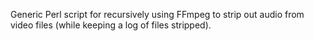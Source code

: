 Generic Perl script for recursively using FFmpeg to strip out audio from video files (while keeping a log of files stripped).
